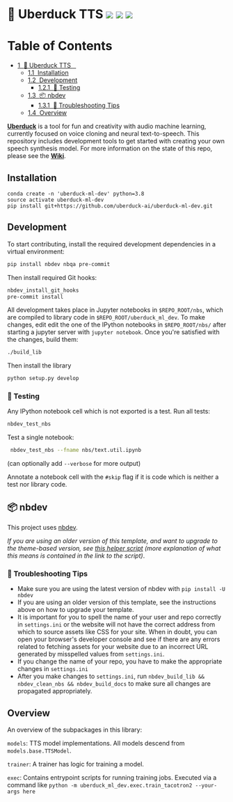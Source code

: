 # 🦆 Uberduck TTS ![](https://img.shields.io/github/forks/uberduck-ai/uberduck-ml-dev) ![](https://img.shields.io/github/stars/uberduck-ai/uberduck-ml-dev) ![](https://img.shields.io/github/issues/uberduck-ai/uberduck-ml-dev)



<h1>Table of Contents<span class="tocSkip"></span></h1>
<div class="toc"><ul class="toc-item"><li><span><a href="#🦆-Uberduck-TTS---" data-toc-modified-id="🦆-Uberduck-TTS----1"><span class="toc-item-num">1&nbsp;&nbsp;</span>🦆 Uberduck TTS <img src="https://img.shields.io/github/forks/uberduck-ai/uberduck-ml-dev" alt=""> <img src="https://img.shields.io/github/stars/uberduck-ai/uberduck-ml-dev" alt=""> <img src="https://img.shields.io/github/issues/uberduck-ai/uberduck-ml-dev" alt=""></a></span><ul class="toc-item"><li><span><a href="#Installation" data-toc-modified-id="Installation-1.1"><span class="toc-item-num">1.1&nbsp;&nbsp;</span>Installation</a></span></li><li><span><a href="#Development" data-toc-modified-id="Development-1.2"><span class="toc-item-num">1.2&nbsp;&nbsp;</span>Development</a></span><ul class="toc-item"><li><span><a href="#🚩-Testing" data-toc-modified-id="🚩-Testing-1.2.1"><span class="toc-item-num">1.2.1&nbsp;&nbsp;</span>🚩 Testing</a></span></li></ul></li><li><span><a href="#📦️-nbdev" data-toc-modified-id="📦️-nbdev-1.3"><span class="toc-item-num">1.3&nbsp;&nbsp;</span>📦️ nbdev</a></span><ul class="toc-item"><li><span><a href="#🔧-Troubleshooting-Tips" data-toc-modified-id="🔧-Troubleshooting-Tips-1.3.1"><span class="toc-item-num">1.3.1&nbsp;&nbsp;</span>🔧 Troubleshooting Tips</a></span></li></ul></li><li><span><a href="#Overview" data-toc-modified-id="Overview-1.4"><span class="toc-item-num">1.4&nbsp;&nbsp;</span>Overview</a></span></li></ul></li></ul></div>

[**Uberduck**](https://uberduck.ai/) is a tool for fun and creativity with audio machine learning, currently focused on voice cloning and neural text-to-speech. This repository includes development tools to get started with creating your own speech synthesis model. For more information on the state of this repo, please see the [**Wiki**](https://github.com/uberduck-ai/uberduck-ml-dev/wiki).

## Installation

```
conda create -n 'uberduck-ml-dev' python=3.8
source activate uberduck-ml-dev
pip install git+https://github.com/uberduck-ai/uberduck-ml-dev.git
```

## Development

To start contributing, install the required development dependencies in a virtual environment:

```bash
pip install nbdev nbqa pre-commit
```

Then install required Git hooks:

```bash
nbdev_install_git_hooks
pre-commit install
```

All development takes place in Jupyter notebooks in `$REPO_ROOT/nbs`, which are compiled to library code in `$REPO_ROOT/uberduck_ml_dev`. To make changes, edit edit the one of the IPython notebooks in `$REPO_ROOT/nbs/` after starting a jupyter server with `jupyter notebook`. Once you're satisfied with the changes, build them:

```bash
./build_lib
```

Then install the library
```bash
python setup.py develop
```

### 🚩 Testing

Any IPython notebook cell which is not exported is a test. Run all tests:

```bash
nbdev_test_nbs
```

Test a single notebook:

```bash
 nbdev_test_nbs --fname nbs/text.util.ipynb
 ```
 (can optionally add `--verbose` for more output)
 
 Annotate a notebook cell with the `#skip` flag if it is code which is neither a test nor library code.

## 📦️ nbdev

This project uses [nbdev](https://nbdev.fast.ai/).

_If you are using an older version of this template, and want to upgrade to the theme-based version, see [this helper script](https://gist.github.com/hamelsmu/977e82a23dcd8dcff9058079cb4a8f18) (more explanation of what this means is contained in the link to the script)_.

### 🔧 Troubleshooting Tips

-  Make sure you are using the latest version of nbdev with `pip install -U nbdev`
-  If you are using an older version of this template, see the instructions above on how to upgrade your template. 
-  It is important for you to spell the name of your user and repo correctly in `settings.ini` or the website will not have the correct address from which to source assets like CSS for your site.  When in doubt, you can open your browser's developer console and see if there are any errors related to fetching assets for your website due to an incorrect URL generated by misspelled values from `settings.ini`.
-  If you change the name of your repo, you have to make the appropriate changes in `settings.ini`
-  After you make changes to `settings.ini`, run `nbdev_build_lib && nbdev_clean_nbs && nbdev_build_docs` to make sure all changes are propagated appropriately.


## Overview

An overview of the subpackages in this library:

`models`: TTS model implementations. All models descend from `models.base.TTSModel`.

`trainer`: A trainer has logic for training a model.

`exec`: Contains entrypoint scripts for running training jobs. Executed via a command like
`python -m uberduck_ml_dev.exec.train_tacotron2 --your-args here`
